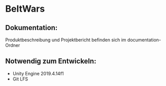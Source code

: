 # BeltWars

## Dokumentation:
Produktbeschreibung und Projektbericht befinden sich im documentation-Ordner

## Notwendig zum Entwickeln:
- Unity Engine 2019.4.14f1
- Git LFS 
